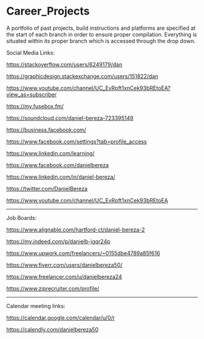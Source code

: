 # Career_Projects
A portfolio of past projects, build instructions and platforms are specified at the start of each branch in order to ensure proper compilation.  Everything is situated within its proper branch which is accessed through the drop down.   


Social Media Links: 

https://stackoverflow.com/users/6249179/dan

https://graphicdesign.stackexchange.com/users/151822/dan

https://www.youtube.com/channel/UC_EvRpft1xnCek93bREtoEA?view_as=subscriber

https://my.fusebox.fm/

https://soundcloud.com/daniel-bereza-723395149



https://business.facebook.com/

https://www.facebook.com/settings?tab=profile_access

https://www.linkedin.com/learning/




https://www.facebook.com/danielbereza

https://www.linkedin.com/in/daniel-bereza/

https://twitter.com/DanielBereza



https://www.youtube.com/channel/UC_EvRpft1xnCek93bREtoEA



<hr>

Job Boards: 

https://www.alignable.com/hartford-ct/daniel-bereza-2

https://my.indeed.com/p/danielb-jgqr24p

https://www.upwork.com/freelancers/~0155dbe4789a85f616

https://www.fiverr.com/users/danielbereza50/

https://www.freelancer.com/u/danielbereza24

https://www.ziprecruiter.com/profile/



<hr>

Calendar meeting links:

https://calendar.google.com/calendar/u/0/r

https://calendly.com/danielbereza50





